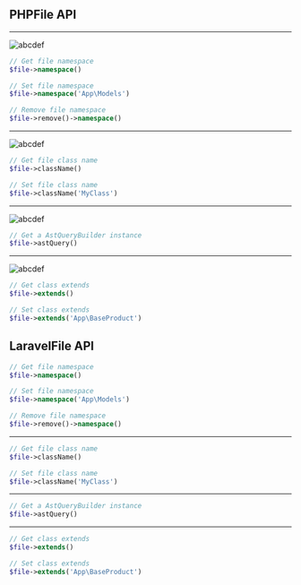 
## PHPFile API

<hr>

![abcdef](https://img.shields.io/badge/-namespace-blue)

```php
// Get file namespace
$file->namespace()

// Set file namespace
$file->namespace('App\Models')

// Remove file namespace
$file->remove()->namespace()
```


<hr>

![abcdef](https://img.shields.io/badge/-className-blue)

```php
// Get file class name
$file->className()

// Set file class name
$file->className('MyClass')
```

<hr>

![abcdef](https://img.shields.io/badge/-astQuery-blue)

```php
// Get a AstQueryBuilder instance
$file->astQuery()
```

<hr>

![abcdef](https://img.shields.io/badge/-extends-blue)

```php
// Get class extends
$file->extends()

// Set class extends
$file->extends('App\BaseProduct')
```


## LaravelFile API

```php
// Get file namespace
$file->namespace()

// Set file namespace
$file->namespace('App\Models')

// Remove file namespace
$file->remove()->namespace()
```

<hr>

```php
// Get file class name
$file->className()

// Set file class name
$file->className('MyClass')
```

<hr>

```php
// Get a AstQueryBuilder instance
$file->astQuery()
```

<hr>

```php
// Get class extends
$file->extends()

// Set class extends
$file->extends('App\BaseProduct')
```